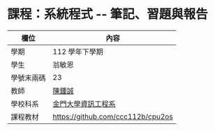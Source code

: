 # 課程：系統程式 -- 筆記、習題與報告

欄位 | 內容
-----|--------
學期 | 112 學年下學期
學生 |  翁敏恩  
學號末兩碼 | 23
教師 | [陳鍾誠](https://www.nqu.edu.tw/educsie/index.php?act=blog&code=list&ids=4)
學校科系 | [金門大學資訊工程系](https://www.nqu.edu.tw/educsie/index.php)
課程教材 | https://github.com/ccc112b/cpu2os
